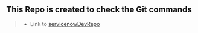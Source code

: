## This Repo is created to check the Git commands

> - Link to [servicenowDevRepo](https://github.com/ServiceNowDevProgram/code-snippets)

